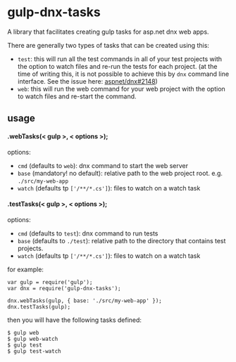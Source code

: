 # gulp-dnx-tasks

A library that facilitates creating gulp tasks for asp.net dnx web apps.

There are generally two types of tasks that can be created using this:

- `test`: this will run all the test commands in all of your test projects with the option to watch files and re-run the tests for each project. (at the time of writing this, it is not possible to achieve this by `dnx` command line interface. See the issue here: [aspnet/dnx#2148](https://github.com/aspnet/dnx/issues/2148))
- `web`: this will run the web command for your web project with the option to watch files and re-start the command.

## usage

#### .webTasks(< gulp >, < options >);

options:
- `cmd` (defaults to `web`): dnx command to start the web server
- `base` (mandatory! no default): relative path to the web project root. e.g. `./src/my-web-app`
- `watch` (defaults tp `['/**/*.cs']`): files to watch on a watch task

#### .testTasks(< gulp >, < options >);

options:
- `cmd` (defaults to `test`): dnx command to run tests
- `base` (defaults to `./test`): relative path to the directory that contains test projects.
- `watch` (defaults tp `['/**/*.cs']`): files to watch on a watch task

for example:
```
var gulp = require('gulp');
var dnx = require('gulp-dnx-tasks');

dnx.webTasks(gulp, { base: './src/my-web-app' });
dnx.testTasks(gulp);
```

then you will have the following tasks defined:
```
$ gulp web
$ gulp web-watch
$ gulp test
$ gulp test-watch
```
